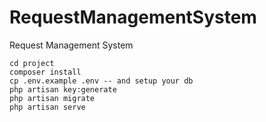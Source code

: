 # RequestManagementSystem
Request Management System


```
cd project
composer install
cp .env.example .env -- and setup your db
php artisan key:generate
php artisan migrate
php artisan serve
```